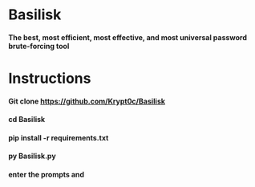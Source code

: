 # Basilisk
#### The best, most efficient, most effective, and most universal password brute-forcing tool 

# Instructions
#### Git clone https://github.com/Krypt0c/Basilisk
#### cd Basilisk
#### pip install -r requirements.txt
#### py Basilisk.py
#### enter the prompts and 